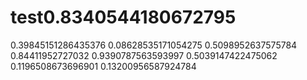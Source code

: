# test0.8340544180672795
0.39845151286435376
0.08628535171054275
0.5098952637575784
0.84411952727032
0.9390787563593997
0.5039147422475062
0.1196508673696901
0.13200956587924784
